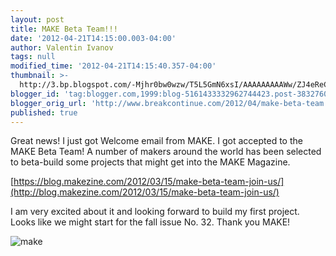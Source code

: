 ```yaml
---
layout: post
title: MAKE Beta Team!!!
date: '2012-04-21T14:15:00.003-04:00'
author: Valentin Ivanov
tags: null
modified_time: '2012-04-21T14:15:40.357-04:00'
thumbnail: >-
  http://3.bp.blogspot.com/-Mjhr0bw0wzw/T5L5GmN6xsI/AAAAAAAAAWw/ZJ4eReC0vkI/s72-c/skull-head.jpg
blogger_id: 'tag:blogger.com,1999:blog-5161433332962744423.post-3832760307915547808'
blogger_orig_url: 'http://www.breakcontinue.com/2012/04/make-beta-team.html'
published: true
---
```

Great news! I just got Welcome email from MAKE. I got accepted to the MAKE Beta Team! A number of makers around the world has been selected to beta-build some projects that might get into the MAKE Magazine.

[https://blog.makezine.com/2012/03/15/make-beta-team-join-us/](http://blog.makezine.com/2012/03/15/make-beta-team-join-us/)

I am very excited about it and looking forward to build my first project. Looks like we might start for the fall issue No. 32. Thank you MAKE!

![make](https://3.bp.blogspot.com/-Mjhr0bw0wzw/T5L5GmN6xsI/AAAAAAAAAWw/ZJ4eReC0vkI/s1600/skull-head.jpg)
